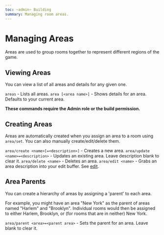 ```yaml
---
toc: ~admin~ Building
summary: Managing room areas.
---
```

# Managing Areas

Areas are used to group rooms together to represent different regions of the game.

## Viewing Areas

You can view a list of all areas and details for any given one.

`areas` - Lists all areas.
`area [<area name>]` - Shows details for an area.  Defaults to your current area.

**These commands require the Admin role or the build permission.**
## Creating Areas

Areas are automatically created when you assign an area to a room using `area/set`.  You can also manually create/edit/delete them.

`area/create <name>[=<description>]` - Creates a new area.
`area/update <name>=<description>` - Updates an existing area.  Leave description blank to clear it.
`area/delete <name>` - Deletes an area.
`area/edit <name>` - Grabs an area description into your edit buffer. See [edit](/help/edit).

## Area Parents

You can create a hierarchy of areas by assigning a 'parent' to each area.

For example, you might have an area "New York" as the parent of areas named "Harlem" and "Brooklyn".  Individual rooms would then be assigned to either Harlem, Brooklyn, or (for rooms that are in neither) New York.

`area/parent <area>=<parent area>` - Sets the parent for an area.  Leave blank to clear it.
